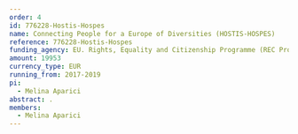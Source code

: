 ```yaml
---
order: 4
id: 776228-Hostis-Hospes
name: Connecting People for a Europe of Diversities (HOSTIS-HOSPES)
reference: 776228-Hostis-Hospes
funding_agency: EU. Rights, Equality and Citizenship Programme (REC Progr.) 2014-2020
amount: 19953
currency_type: EUR
running_from: 2017-2019
pi:
  - Melina Aparici
abstract: .
members:
  - Melina Aparici
---
```

